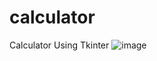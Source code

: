 # calculator
Calculator Using Tkinter
![image](https://github.com/Yashmenaria1/calculator/assets/107399779/b60381d6-4de0-4273-90a7-d92eee8ef376)
